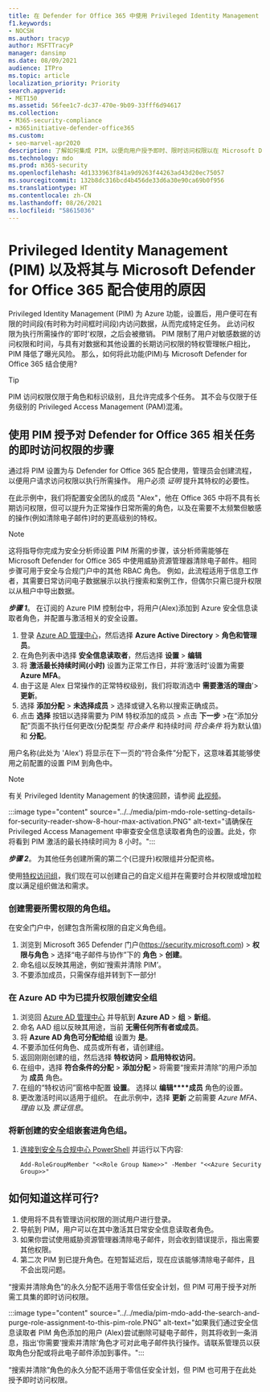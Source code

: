 ```yaml
---
title: 在 Defender for Office 365 中使用 Privileged Identity Management (PIM)。
f1.keywords:
- NOCSH
ms.author: tracyp
author: MSFTTracyP
manager: dansimp
ms.date: 08/09/2021
audience: ITPro
ms.topic: article
localization_priority: Priority
search.appverid:
- MET150
ms.assetid: 56fee1c7-dc37-470e-9b09-33fff6d94617
ms.collection:
- M365-security-compliance
- m365initiative-defender-office365
ms.custom:
- seo-marvel-apr2020
description: 了解如何集成 PIM，以便向用户授予即时、限时访问权限以在 Microsoft Defender for Office 365 中执行已提升特权任务，从而降低数据风险。
ms.technology: mdo
ms.prod: m365-security
ms.openlocfilehash: 4d1333963f841a9d9263f44263ad43d20ec75057
ms.sourcegitcommit: 132b8dc316bcd4b456de33d6a30e90ca69b0f956
ms.translationtype: HT
ms.contentlocale: zh-CN
ms.lasthandoff: 08/26/2021
ms.locfileid: "58615036"
---
```

# <a name="privileged-identity-management-pim-and-why-to-use-it-with-microsoft-defender-for-office-365"></a>Privileged Identity Management (PIM) 以及将其与 Microsoft Defender for Office 365 配合使用的原因

Privileged Identity Management (PIM) 为 Azure 功能，设置后，用户便可在有限的时间段(有时称为时间框时间段)内访问数据，从而完成特定任务。 此访问权限为执行所需操作的‘即时’权限，之后会被撤销。 PIM 限制了用户对敏感数据的访问权限和时间，与具有对数据和其他设置的长期访问权限的特权管理帐户相比，PIM 降低了曝光风险。 那么，如何将此功能(PIM)与 Microsoft Defender for Office 365 结合使用?

> [!TIP]
> PIM 访问权限仅限于角色和标识级别，且允许完成多个任务。 其不会与仅限于任务级别的 Privileged Access Management (PAM)混淆。

## <a name="steps-to-use-pim-to-grant-just-in-time-access-to-defender-for-office-365-related-tasks"></a>使用 PIM 授予对 Defender for Office 365 相关任务的即时访问权限的步骤

通过将 PIM 设置为与 Defender for Office 365 配合使用，管理员会创建流程，以便用户请求访问权限以执行所需操作。 用户必须 *证明* 提升其特权的必要性。

在此示例中，我们将配置安全团队的成员 "Alex"，他在 Office 365 中将不具有长期访问权限，但可以提升为正常操作日常所需的角色，以及在需要不太频繁但敏感的操作(例如清除电子邮件)时的更高级别的特权。

> [!NOTE]
> 这将指导你完成为安全分析师设置 PIM 所需的步骤，该分析师需能够在 Microsoft Defender for Office 365 中使用威胁资源管理器清除电子邮件。相同步骤可用于安全与合规门户中的其他 RBAC 角色。 例如，此流程适用于信息工作者，其需要日常访问电子数据展示以执行搜索和案例工作，但偶尔只需已提升权限以从租户中导出数据。


***步骤 1***。 在订阅的 Azure PIM 控制台中，将用户(Alex)添加到 Azure 安全信息读取者角色，并配置与激活相关的安全设置。

1. 登录 [Azure AD 管理中心](https://aad.portal.azure.com/)，然后选择 **Azure Active Directory** > **角色和管理员**。
2. 在角色列表中选择 **安全信息读取者**，然后选择 **设置** > **编辑**
3. 将 **激活最长持续时间(小时)** 设置为正常工作日，并将‘激活时’设置为需要 **Azure MFA**。
4. 由于这是 Alex 日常操作的正常特权级别，我们将取消选中 **需要激活的理由**'> **更新**。
5. 选择 **添加分配** > **未选择成员** > 选择或键入名称以搜索正确成员。
6. 点击 **选择** 按钮以选择需要为 PIM 特权添加的成员 > 点击 **下一步** >在“添加分配”页面不执行任何更改(分配类型 *符合条件* 和持续时间 *符合条件* 将为默认值)和 **分配**。

用户名称(此处为 'Alex') 将显示在下一页的“符合条件”分配下，这意味着其能够使用之前配置的设置 PIM 到角色中。

> [!NOTE]
> 有关 Privileged Identity Management 的快速回顾，请参阅 [此视频](https://www.youtube.com/watch?v=VQMAg0sa_lE)。

:::image type="content" source="../../media/pim-mdo-role-setting-details-for-security-reader-show-8-hour-max-activation.PNG" alt-text="请确保在 Privileged Access Management 中审查安全信息读取者角色的设置。此处，你将看到 PIM 激活的最长持续时间为 8 小时。":::

***步骤 2***。 为其他任务创建所需的第二个(已提升)权限组并分配资格。

使用[特权访问组](/azure/active-directory/privileged-identity-management/groups-features)，我们现在可以创建自己的自定义组并在需要时合并权限或增加粒度以满足组织做法和需求。

### <a name="create-a-role-group-requiring-the-permissions-we-need"></a>创建需要所需权限的角色组。

在安全门户中，创建包含所需权限的自定义角色组。 

1. 浏览到 Microsoft 365 Defender 门户(https://security.microsoft.com) > **权限与角色** > 选择“电子邮件与协作”下的 **角色** > **创建**。
2. 命名组以反映其用途，例如‘搜索并清除 PIM’。
3. 不要添加成员，只需保存组并转到下一部分!

### <a name="create-the-security-group-in-azure-ad-for-elevated-permissions"></a>在 Azure AD 中为已提升权限创建安全组

1. 浏览回 [Azure AD 管理中心](https://aad.portal.azure.com/) 并导航到 **Azure AD** > **组** > **新组**。
2. 命名 AAD 组以反映其用途，当前 **无需任何所有者或成员**。
3. 将 **Azure AD 角色可分配给组** 设置为 **是**。
4. 不要添加任何角色、成员或所有者，请创建组。
5. 返回刚刚创建的组，然后选择 **特权访问** > **启用特权访问**。
6. 在组中，选择 **符合条件的分配** > **添加分配** > 将需要“搜索并清除”的用户添加为 **成员** 角色。
7. 在组的“特权访问”窗格中配置 **设置**。 选择以 **编辑****成员** 角色的设置。
8. 更改激活时间以适用于组织。 在此示例中，选择 **更新** 之前需要 *Azure MFA*、 *理由* 以及 *票证信息*。

### <a name="nest-the-newly-created-security-group-into-the-role-group"></a>将新创建的安全组嵌套进角色组。

1. [连接到安全与合规中心 PowerShell](/powershell/exchange/connect-to-scc-powershell) 并运行以下内容:

    `Add-RoleGroupMember "<<Role Group Name>>" -Member "<<Azure Security Group>>"`


## <a name="how-do-you-know-this-worked"></a>如何知道这样可行?

1. 使用将不具有管理访问权限的测试用户进行登录。
2. 导航到 PIM，用户可以在其中激活其日常安全信息读取者角色。
3. 如果你尝试使用威胁资源管理器清除电子邮件，则会收到错误提示，指出需要其他权限。
4. 第二次 PIM 到已提升角色。在短暂延迟后，现在应该能够清除电子邮件，且不会出现问题。

“搜索并清除角色”的永久分配不适用于零信任安全计划，但 PIM 可用于授予对所需工具集的即时访问权限。

:::image type="content" source="../../media/pim-mdo-add-the-search-and-purge-role-assignment-to-this-pim-role.PNG" alt-text="如果我们通过安全信息读取者 PIM 角色添加的用户 (Alex)尝试删除可疑电子邮件，则其将收到一条消息，指出‘你需要‘搜索并清除’角色才可对此电子邮件执行操作。请联系管理员以获取角色分配或将此电子邮件添加到事件。":::

“搜索并清除”角色的永久分配不适用于零信任安全计划，但 PIM 也可用于在此处授予即时访问权限。
